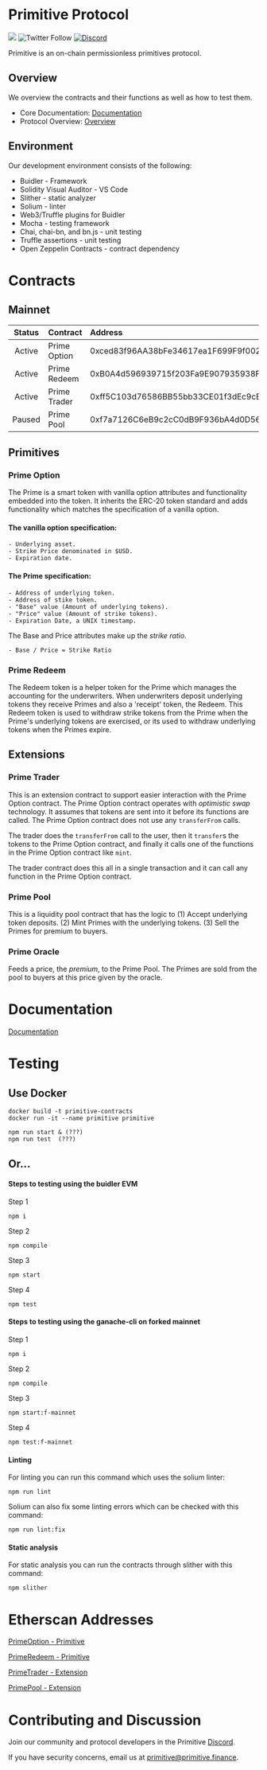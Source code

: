 # Primitive Protocol

[![](https://img.shields.io/github/stars/primitivefinance/primitive-v1?style=social)](https://img.shields.io/github/stars/primitivefinance/primitive-contracts?style=social)
![Twitter Follow](https://img.shields.io/twitter/follow/primitivefi?style=social)
[![Discord](https://img.shields.io/discord/168831573876015105.svg?label=&logo=discord&logoColor=ffffff&color=7389D8&labelColor=6A7EC2)](https://discord.gg/rzRwJ4K)

Primitive is an on-chain permissionless primitives protocol.

## Overview

We overview the contracts and their functions as well as how to test them.

-   Core Documentation: [Documentation](https://docs.primitive.finance)
-   Protocol Overview: [Overview](https://docs.google.com/document/d/19neM6bFmTCBdxLygQbDDJubwcLcuMIx8x2Fs-llt9sQ/edit?usp=sharing)

## Environment

Our development environment consists of the following:

-   Buidler - Framework
-   Solidity Visual Auditor - VS Code
-   Slither - static analyzer
-   Solium - linter
-   Web3/Truffle plugins for Buidler
-   Mocha - testing framework
-   Chai, chai-bn, and bn.js - unit testing
-   Truffle assertions - unit testing
-   Open Zeppelin Contracts - contract dependency

# Contracts

## Mainnet

| Status | Contract     | Address                                    | Link                                                                                 |
| :----: | :----------- | :----------------------------------------- | :----------------------------------------------------------------------------------- |
| Active | Prime Option | 0xced83f96AA38bFe34617ea1F699F9f0022548f61 | [Etherscan](https://etherscan.io/address/0xced83f96aa38bfe34617ea1f699f9f0022548f61) |
| Active | Prime Redeem | 0xB0A4d596939715f203Fa9E907935938FEdEa715F | [Etherscan](https://etherscan.io/address/0xb0a4d596939715f203fa9e907935938fedea715f) |
| Active | Prime Trader | 0xff5C103d76586BB55bb33CE01f3dEc9cEe55617f | [Etherscan](https://etherscan.io/address/0xff5c103d76586bb55bb33ce01f3dec9cee55617f) |
| Paused | Prime Pool   | 0xf7a7126C6eB9c2cC0dB9F936bA4d0D5685662830 | [Etherscan](https://etherscan.io/address/0xf7a7126C6eB9c2cC0dB9F936bA4d0D5685662830) |

## Primitives

### Prime Option

The Prime is a smart token with vanilla option attributes and functionality embedded into the token. It inherits the ERC-20 token standard and adds functionality which matches the specification of a vanilla option.

#### The vanilla option specification:

    - Underlying asset.
    - Strike Price denominated in $USD.
    - Expiration date.

#### The Prime specification:

    - Address of underlying token.
    - Address of stike token.
    - "Base" value (Amount of underlying tokens).
    - "Price" value (Amount of strike tokens).
    - Expiration Date, a UNIX timestamp.

The Base and Price attributes make up the _strike ratio_.

    - Base / Price = Strike Ratio

### Prime Redeem

The Redeem token is a helper token for the Prime which manages the accounting for the underwriters. When underwriters deposit underlying tokens they receive Primes and also a 'receipt' token, the Redeem. This Redeem token is used to withdraw strike tokens from the Prime when the Prime's underlying tokens are exercised, or its used to withdraw underlying tokens when the Primes expire.

## Extensions

### Prime Trader

This is an extension contract to support easier interaction with the Prime Option contract. The Prime
Option contract operates with _optimistic swap_ technology. It assumes that tokens are sent into it
before its functions are called. The Prime Option contract does not use any `transferFrom` calls.

The trader does the `transferFrom` call to the user, then it `transfer`s the tokens to the Prime Option contract, and finally it calls one of the functions in the Prime Option contract like `mint`.

The trader contract does this all in a single transaction and it can call any function in the Prime Option contract.

### Prime Pool

This is a liquidity pool contract that has the logic to (1) Accept underlying token deposits. (2) Mint Primes with the underlying tokens. (3) Sell the Primes for premium to buyers.

### Prime Oracle

Feeds a price, the _premium_, to the Prime Pool. The Primes are sold from the pool to buyers at this price given by the oracle.

# Documentation

[Documentation](https://docs.primitive.finance)

# Testing

## Use Docker

```
docker build -t primitive-contracts
docker run -it --name primitive primitive

npm run start & (???)
npm run test  (???)
```

## Or...

#### Steps to testing using the buidler EVM

Step 1

    npm i

Step 2

    npm compile

Step 3

    npm start

Step 4

    npm test

#### Steps to testing using the ganache-cli on forked mainnet

Step 1

    npm i

Step 2

    npm compile

Step 3

    npm start:f-mainnet

Step 4

    npm test:f-mainnet

#### Linting

For linting you can run this command which uses the solium linter:

    npm run lint

Solium can also fix some linting errors which can be checked with this command:

    npm run lint:fix

#### Static analysis

For static analysis you can run the contracts through slither with this command:

    npm slither

# Etherscan Addresses

[PrimeOption - Primitive](https://etherscan.io/address/0xced83f96aa38bfe34617ea1f699f9f0022548f61)

[PrimeRedeem - Primitive](https://etherscan.io/address/0xb0a4d596939715f203fa9e907935938fedea715f)

[PrimeTrader - Extension](https://etherscan.io/address/0xff5c103d76586bb55bb33ce01f3dec9cee55617f)

[PrimePool - Extension](https://etherscan.io/address/0xf7a7126C6eB9c2cC0dB9F936bA4d0D5685662830)

# Contributing and Discussion

Join our community and protocol developers in the Primitive [Discord](https://discord.gg/rzRwJ4K).

If you have security concerns, email us at [primitive@primitive.finance](mailto:primitive@primitive.finance).
